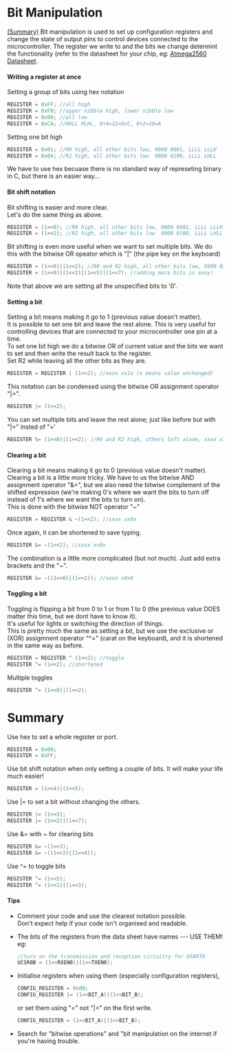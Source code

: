 # Bit Manipulation
[(Summary)](bit_manipulation.md#summary)
Bit manipulation is used to set up configuration registers and change the state of output pins to control devices connected to the microcontroller. The register we write to and the bits we change determint the functionality (refer to the datasheet for your chip, eg: [Atmega2560 Datasheet](http://www.atmel.com/Images/Atmel-2549-8-bit-AVR-Microcontroller-ATmega640-1280-1281-2560-2561_datasheet.pdf).


#### Writing a register at once
Setting a group of bits using hex notation
```c
REGISTER = 0xFF; //all high
REGISTER = 0xF0; //upper nibble high, lower nibble low
REGISTER = 0x00; //all low
REGISTER = 0xCA; //HHLL HLHL, 8+4=12=0xC, 8+2=10=A
```
Setting one bit high
```c
REGISTER = 0x01; //R0 high, all other bits low, 0000 0001, LLLL LLLH
REGISTER = 0x04; //R2 high, all other bits low  0000 0100, LLLL LHLL
```
We have to use hex becuase there is no standard way of represeting binary in C, but there is an easier way...

#### Bit shift notation
Bit shifting is easier and more clear.  
Let's do the same thing as above.
```c
REGISTER = (1<<0); //R0 high, all other bits low, 0000 0001, LLLL LLLH
REGISTER = (1<<2); //R2 high, all other bits low  0000 0100, LLLL LHLL
```
Bit shifting is even more useful when we want to set multiple bits. We do this with the bitwise OR opeator which is "|" (the pipe key on the keyboard)
```c
REGISTER = (1<<0)|(1<<2); //R0 and R2 high, all other bits low, 0000 0101
REGISTER = (1<<0)|(1<<2)|(1<<5)|(1<<7); //adding more bits is easy!
```
Note that above we are setting all the unspecified bits to '0'.

#### Setting a bit
Setting a bit means making it go to 1 (previous value doesn't matter).  
It is possible to set one bit and leave the rest alone. This is very useful for controlling devices that are connected to your microcontroller one pin at a time.  
To set one bit high we do a bitwise OR of current value and the bits we want to set and then write the result back to the register.  
Set R2 while leaving all the other bits as they are.
```c
REGISTER = REGISTER | (1<<2); //xxxx xx1x (x means value unchanged)
```
This notation can be condensed using the bitwise OR assignment operator "|=".
```c
REGISTER |= (1<<2);
```
You can set multiple bits and leave the rest alone; just like before but with "|=" insted of "='
```c
REGISTER \= (1<<0)|(1<<2); //R0 and R2 high, others left alone, xxxx x1x1
```

#### Clearing a bit
Clearing a bit means making it go to 0 (previous value doesn't matter).  
Clearing a bit is a little more tricky. We have to us the bitwise AND assignment operator "&=", but we also need the bitwise complement of the shifted expression (we're making 0's where we want the bits to turn off instead of 1's where we want the bits to turn on).  
This is done with the bitwise NOT operator "~"
```c
REGISTER = REGISTER & ~(1<<2); //xxxx xx0x
```
Once again, it can be shortened to save typing.
```c
REGISTER &= ~(1<<2); //xxxx xx0x
```
The combination is a little more complicated (but not much). Just add extra brackets and the "~".
```c
REGISTER &= ~((1<<0)|(1<<2)); //xxxx x0x0
```

#### Toggling a bit
Toggling is flipping a bit from 0 to 1 or from 1 to 0 (the previous value DOES matter this time, but we dont have to know it).  
It's useful for lights or switching the direction of things.  
This is pretty much the same as setting a bit, but we use the exclusive or (XOR) assigmnent operator "^=" (carat on the keyboard), and it is shortened in the same way as before.
```c
REGISTER = REGISTER ^ (1<<2); //toggle
REGISTER ^= (1<<2); //shortened
```
Multiple toggles
```c
REGISTER ^= (1<<0)|(1<<2);
```

# Summary
Use hex to set a whole register or port.
```c
REGISTER = 0x00;
REGISTER = 0xFF;
```
Use bit shift notation when only setting a couple of bits. It will make your life much easier!
```c
REGISTER = (1<<4)|(1<<5);
```
Use |= to set a bit without changing the others. 
```c
REGISTER |= (1<<3);
REGISTER |= (1<<2)|(1<<7);
```
Use &= with ~ for clearing bits
```c
REGISTER &= ~(1<<3);
REGISTER &= ~((1<<2)|(1<<4));
```
Use ^= to toggle bits
```c
REGISTER ^= (1<<5);
REGISTER ^= (1<<1)|(1<<3);
```

#### Tips

- Comment your code and use the clearest notation possible.  
  Don't expect help if your code isn't organised and readable.

- The bits of the registers from the data sheet have names --- USE THEM! eg:
  ```c
  //turn on the transmission and reception circuitry for USART0
  UCSR0B = (1<<RXEN0)|(1<<TXEN0);
  ```

- Initialise registers when using them (especially configuration registers),
  ```c
  CONFIG_REGISTER = 0x00;
  CONFIG_REGISTER |= (1<<BIT_A)|(1<<BIT_B);
  ```
  or set them using "=" not "|=" on the first write.
  ```c
  CONFIG_REGISTER = (1<<BIT_A)|(1<<BIT_B);
  ```
- Search for "bitwise operations" and "bit manipulation on the internet if you're having trouble.
